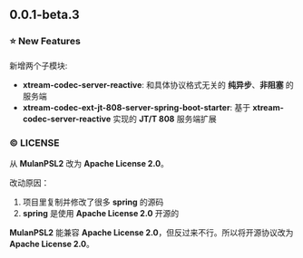 ## 0.0.1-beta.3

### ⭐ New Features

新增两个子模块:

- **xtream-codec-server-reactive**: 和具体协议格式无关的 **纯异步**、**非阻塞** 的服务端
- **xtream-codec-ext-jt-808-server-spring-boot-starter**: 基于 **xtream-codec-server-reactive** 实现的 **JT/T 808** 服务端扩展

### &copy; LICENSE

从 **MulanPSL2** 改为 **Apache License 2.0**。

改动原因：

1. 项目里复制并修改了很多 **spring** 的源码
2. **spring** 是使用 **Apache License 2.0** 开源的

**MulanPSL2** 能兼容 **Apache License 2.0**，但反过来不行。所以将开源协议改为 **Apache License 2.0**。
